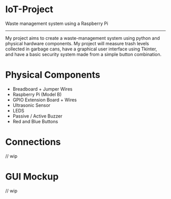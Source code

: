# IoT-Project
Waste management system using a Raspberry Pi
______________________________________________
My project aims to create a waste-management system using python and physical hardware components. My project will measure trash levels collected in garbage cans, have a graphical user interface using Tkinter, and have a basic security system made from a simple button combination.


# Physical Components
- Breadboard + Jumper Wires
- Raspberry Pi (Model B)
- GPIO Extension Board + Wires
- Ultrasonic Sensor
- LEDS
- Passive / Active Buzzer
- Red and Blue Buttons

# Connections 
// wip

# GUI Mockup
// wip

